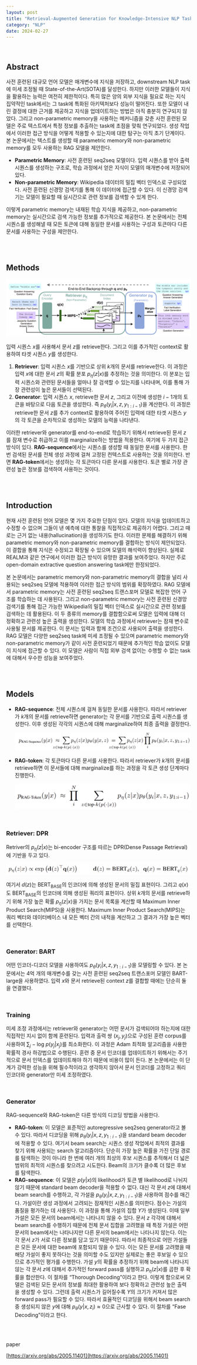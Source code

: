 ```yaml
---
layout: post
title: "Retrieval-Augmented Generation for Knowledge-Intensive NLP Tasks"
category: "NLP"
date: 2024-02-27
--- 
```



<br>

## Abstract

사전 훈련된 대규모 언어 모델은 매개변수에 지식을 저장하고, downstream NLP task에 미세 조정될 때 State-of-the-Art(SOTA)를 달성한다. 하지만 이러한 모델들이 지식을 활용하는 능력은 여전히 제한적이다. 특히 많은 양의 외부 지식을 필요로 하는 지식 집약적인 task에서는 그 task에 특화된 아키텍처보다 성능이 떨어진다. 또한 모델이 내린 결정에 대한 근거를 제공하고 지식을 업데이트하는 방법은 아직 충분히 연구되지 않았다. 그리고 non-parametric memory을 사용하는 메커니즘을 갖춘 사전 훈련된 모델은 주로 텍스트에서 특정 정보를 추출하는 task에 초점을 맞춰 연구되었다. 생성 작업에서 이러한 접근 방식을 어떻게 적용할 수 있는지에 대한 탐구는 아직 초기 단계이다. 본 논문에서는 텍스트를 생성할 때 parametric memory와 non-parametric memory를 모두 사용하는 RAG 모델을 제안한다.

- **Parametric Memory**: 사전 훈련된 seq2seq 모델이다. 입력 시퀀스를 받아 출력 시퀀스를 생성하는 구조로, 학습 과정에서 얻은 지식이 모델의 매개변수에 저장되어 있다.
- **Non-parametric Memory**: Wikipedia 데이터의 밀집 벡터 인덱스로 구성되었다. 사전 훈련된 신경망 검색기를 통해 이 데이터에 접근할 수 있다. 이 신경망 검색기는 모델이 필요할 때 실시간으로 관련 정보를 검색할 수 있게 한다.

이렇게 parametric memory는 내재된 학습 지식을 제공하고, non-parametric memory는 실시간으로 검색 가능한 정보를 추가적으로 제공한다. 본 논문에서는 전체 시퀀스를 생성해낼 때 모든 토큰에 대해 동일한 문서를 사용하는 구성과 토큰마다 다른 문서를 사용하는 구성을 제안한다.

<br>
<br>


## Methods

![Untitled](/assets/Retrieval-Augmented%20Generation%20for%20Knowledge-Inten%20d62670e3bddb42c0965403b89c3ca6c8/Untitled.png)

입력 시퀀스 $x$를 사용해서 문서 $z$를 retrieve한다. 그리고 이를 추가적인 context로 활용하여 타겟 시퀀스 $y$를 생성한다.

1. **Retriever**: 입력 시퀀스 $x$를 기반으로 상위 $k$개의 문서를 retrieve한다. 이 과정은 입력 $x$에 대한 문서 $z$의 확률 분포 $p_\eta (z \vert x)$를 추정하는 것을 의미한다. 이 분포는 입력 시퀀스와 관련된 문서들을 얼마나 잘 검색할 수 있는지를 나타내며, 이를 통해 가장 관련성이 높은 문서들이 선택된다.
2. **Generator**: 입력 시퀀스 $x$, retrieve한 문서 $z$, 그리고 이전에 생성한 $i-1$개의 토큰을 바탕으로 다음 토큰을 생성한다. 즉 $p_\theta (y_i \vert x, z, y_{1:i-1})$을 계산한다. 이 과정은 retrieve한 문서 $z$를 추가 context로 활용하여 주어진 입력에 대한 타겟 시퀀스 $y$의 각 토큰을 순차적으로 생성하는 모델의 능력을 나타낸다.

이러한 retriever와 generator를 end-to-end로 학습하기 위해서 retrieve된 문서 $z$를 잠재 변수로 취급하고 이를 marginalize하는 방법을 적용한다. 여기에 두 가지 접근 방식이 있다. **RAG-sequence**에서는 시퀀스를 생성할 때 동일한 문서를 사용한다. 한 번 검색된 문서를 전체 생성 과정에 걸쳐 고정된 컨텍스트로 사용하는 것을 의미한다. 반면 **RAG-token**에서는 생성하는 각 토큰마다 다른 문서를 사용한다. 토큰 별로 가장 관련성 높은 정보를 검색하여 사용하는 것이다.

<br>
<br>


## Introduction

현재 사전 훈련된 언어 모델은 몇 가지 주요한 단점이 있다. 모델의 지식을 업데이트하고 수정할 수 없으며 그들이 낸 예측에 대한 통찰을 직접적으로 제공하기 어렵다. 그리고 때로는 근거 없는 내용(hallucination)을 생성하기도 한다. 이러한 문제를 해결하기 위해 parametric memory와 non-parametric memory를 결합하는 방식이 제안되었다. 이 결합을 통해 지식은 수정되고 확장될 수 있으며 모델의 해석력이 향상된다. 실제로 REALM과 같은 연구에서 이러한 접근 방식이 유망한 결과를 보여주었다. 하지만 주로 open-domain extractive question answering task에만 한정되었다. 

본 논문에서는 parametric memory와 non-parametric memory의 결합을 널리 사용되는 seq2seq 모델에 적용하여 이러한 접근 방식의 범위를 확장하였다. RAG 모델에서 parametric memory는 사전 훈련된 seq2seq 트랜스포머 모델로 복잡한 언어 구조를 학습하는 데 사용된다. 그리고 non-parametric memory는 사전 훈련된 신경망 검색기를 통해 접근 가능한 Wikipedia의 밀집 벡터 인덱스로 실시간으로 관련 정보를 검색하는 데 활용된다. 이 두 종류의 memory를 결합함으로써 모델은 입력에 대해 더 정확하고 관련성 높은 출력을 생성한다. 모델의 학습 과정에서 retriever는 잠재 변수로 사용될 문서를 제공한다. 이 문서는 입력과 함께 조건으로 사용되어 출력을 생성한다. RAG 모델은 다양한 seq2seq task에 미세 조정될 수 있으며 parametric memory와 non-parametric memory가 같이 사전 훈련되었기 때문에 추가적인 학습 없이도 모델이 지식에 접근할 수 있다. 이 모델은 사람이 직접 외부 검색 없이는 수행할 수 없는 task에 대해서 우수한 성능을 보여주었다.

<br>
<br>

## Models

- **RAG-sequence**: 전체 시퀀스에 걸쳐 동일한 문서를 사용한다. 따라서 retriever가 $k$개의 문서를 retrieve하면 generator는 각 문서를 기반으로 출력 시퀀스를 생성한다. 이후 생성된 각각의 시퀀스에 대해 marginalize하여 최종 출력을 결정한다.
    
    ![Untitled](/assets/Retrieval-Augmented%20Generation%20for%20Knowledge-Inten%20d62670e3bddb42c0965403b89c3ca6c8/Untitled%201.png)
    
- **RAG-token**: 각 토큰마다 다른 문서를 사용한다. 따라서 retriever가 $k$개의 문서를 retrieve하면 이 문서들에 대해 marginalize를 하는 과정을 각 토큰 생성 단계마다 진행한다.
    
    ![Untitled](/assets/Retrieval-Augmented%20Generation%20for%20Knowledge-Inten%20d62670e3bddb42c0965403b89c3ca6c8/Untitled%202.png)
    

<br>

### Retriever: DPR

Retriver의 $p_\eta (z \vert x)$는 bi-encoder 구조를 따르는 DPR(Dense Passage Retrieval)에 기반을 두고 있다.

![Untitled](/assets/Retrieval-Augmented%20Generation%20for%20Knowledge-Inten%20d62670e3bddb42c0965403b89c3ca6c8/Untitled%203.png)

여기서 $d(z)$는 $\text{BERT} _ {\text{BASE}}$의 인코더에 의해 생성된 문서의 밀집 표현이다. 그리고 $q(x)$도 $\text{BERT} _ {\text{BASE}}$의 인코더에 의해 생성된 쿼리의 표현이다. 상위 $k$개의 문서를 retrieve하기 위해 가장 높은 확률 $p_\eta (z \vert x)$을 가지는 문서 목록을 계산할 때 Maximum Inner Product Search(MIPS)을 사용한다. Maximum Inner Product Search(MIPS)는 쿼리 벡터와 데이터베이스 내 모든 벡터 간의 내적을 계산하고 그 결과가 가장 높은 벡터를 선택한다.

<br>

### Generator: BART

어떤 인코더-디코더 모델을 사용하여도 $p_\theta (y_i \vert x, z, y_{1:i-1})$을 모델링할 수 있다. 본 논문에서는 4억 개의 매개변수를 갖는 사전 훈련된 seq2seq 트랜스포머 모델인 $\text{BART-large}$을 사용하였다. 입력 $x$와 문서 retrieve된 context $z$를 결합할 때에는 단순히 둘을 연결했다.

<br>

### Training

미세 조정 과정에서는 retriever와 generator는 어떤 문서가 검색되어야 하는지에 대한 직접적인 지시 없이 함께 훈련된다. 입력과 출력 쌍 $(x_j ,y_j)$으로 구성된 훈련 corpus를 사용하여 $\sum_j -\text{log} \ p(y_j \vert x_j)$를 최소화한다. 이 과정은 Adam 최적화 알고리즘을 사용한 확률적 경사 하강법으로 수행된다. 훈련 중 문서 인코더를 업데이트하기 위해서는 주기적으로 문서 인덱스를 업데이트해야 하기 때문에 비용이 많이 든다. 본 논문에서는 이 단계가 강력한 성능을 위해 필수적이라고 생각하지 않아서 문서 인코더를 고정하고 쿼리 인코더와 generator만 미세 조정하였다.

<br>

### Generator

RAG-sequence와 RAG-token은 다른 방식의 디코딩 방법을 사용한다.

- **RAG-token**: 이 모델은 표준적인 autoregressive seq2seq generator라고 볼 수 있다. 따라서 디코딩을 위해 $p_\theta (y_i \vert x, z, y_{1:i-1})$을 standard beam decoder에 적용할 수 있다. 여기서 beam search는 시퀀스 생성 작업에서 최적의 결과를 찾기 위해 사용되는 search 알고리즘이다. 단순히 가장 높은 확률을 가진 단일 경로를 탐색하는 것이 아니라 한 번에 여러 개의 최상의 후보 시퀀스를 추적해서 더 넓은 범위의 최적의 시퀀스를 찾으려고 시도한다. Beam의 크기가 클수록 더 많은 후보를 탐색한다.
- **RAG-sequence**: 이 모델은 $p(y \vert x)$의 likelihood가 토큰 별 likelihood로 나뉘지 않기 때문에 standard beam decoder을 적용할 수 없다. 대신 각 문서 $z$에 대해서 beam search를 수행하고, 각 가설을 $p_\theta (y_i \vert x, z, y_{1:i-1})$을 사용하여 점수를 매긴다. 가설이란 생성 과정에서 고려되는 잠재적인 시퀀스를 의미한다. 점수는 가설의 품질을 평가하는 데 사용된다. 이 과정을 통해 가설의 집합 $Y$가 생성된다. 이때 일부 가설은 모든 문서의 beam에서는 나타나지 않을 수 있다. 문서 $z$ 각각에 대해서 beam search를 수행하기 때문에 전체 문서 집합을 고려했을 때 특정 가설은 어떤 문서의 beam에서는 나타나지만 다른 문서의 beam에서는 나타나지 않는다. 이는 각 문서 $z$가 서로 다른 정보를 담고 있기 때문이다. 따라서 최종적으로 어떤 가설들은 모든 문서에 대한 beam에 포함되지 않을 수 있다. 이는 모든 문서를 고려했을 때 해당 가설이 좋지 못하다는 것을 의미할 수도 있지만 실제로는 좋은 후보일 수 있으므로 추가적인 평가를 수행한다. 가설 $y$의 확률을 추정하기 위해 beam에 나타나지 않는 각 문서 $z$에 대해서 추가적인 forward pass를 실행하고 $p_\eta (z \vert x)$를 곱한 후 확률을 합산한다. 이 절차를 “Thorough Decoding”이라고 한다. 이렇게 함으로써 모델은 검색된 모든 문서의 정보를 최대한 활용하여 보다 정확하고 관련성 높은 출력을 생성할 수 있다. 그런데 출력 시퀀스가 길어질수록 $Y$의 크기가 커져서 많은 forward pass가 필요할 수 있다. 따라서 효율적인 디코딩을 위해서 beam search 중 생성되지 않은 $y$에 대해 $p_\theta (y \vert x, z_i) \approx 0$으로 근사할 수 있다. 이 절차를 “Fase Decoding”이라고 한다.

<br>
<br>

paper

[https://arxiv.org/abs/2005.11401](https://arxiv.org/abs/2005.11401)
